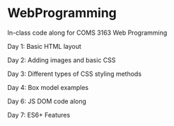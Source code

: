 # WebProgramming

In-class code along for COMS 3163 Web Programming

Day 1: Basic HTML layout

Day 2: Adding images and basic CSS

Day 3: Different types of CSS styling methods

Day 4: Box model examples

Day 6: JS DOM code along

Day 7: ES6+ Features